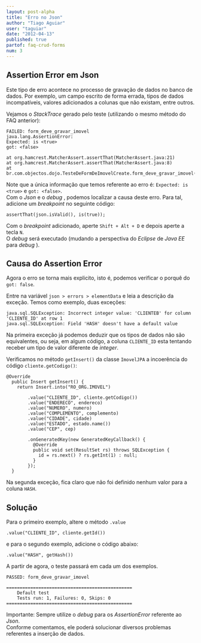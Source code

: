 ```yaml
---
layout: post-alpha
title: "Erro no Json"
author: "Tiago Aguiar"
user: "taguiar"
date: "2012-04-13"
published: true
partof: faq-crud-forms
num: 3
---
```


## Assertion Error em Json

Este tipo de erro acontece no processo de gravação de dados no banco de dados. Por exemplo, um campo
escrito de forma errada, tipos de dados incompatíveis, valores adicionados a colunas que não existam,
entre outros.

Vejamos o _StackTrace_ gerado pelo teste (utilizando o mesmo método do FAQ anterior):

	FAILED: form_deve_gravar_imovel
	java.lang.AssertionError: 
	Expected: is <true>
    got: <false>

	at org.hamcrest.MatcherAssert.assertThat(MatcherAssert.java:21)
	at org.hamcrest.MatcherAssert.assertThat(MatcherAssert.java:8)
	at br.com.objectos.dojo.TesteDeFormDeImovelCreate.form_deve_gravar_imovel(TesteDeFormDeImovelCreate.java:89)
	
Note que a única informação que temos referente ao erro é: `Expected: is <true>` e `got: <false>`.<br>
Com o _Json_ e o _debug_ , podemos localizar a causa deste erro. Para tal, adicione um _breakpoint_ no 
seguinte código:

	assertThat(json.isValid(), is(true));

Com o _breakpoint_ adicionado, aperte `Shift + Alt + D` e depois aperte a tecla `N`.<br>
O _debug_ será executado (mudando a perspectiva do _Eclipse_ de _Java EE_ para _debug_ ).

## Causa do Assertion Error

Agora o erro se torna mais explicito, isto é, podemos verificar o porquê do `got: false`.

Entre na variável `json > errors > elementData` e leia a descrição da exceção. Temos como exemplo, duas
exceções:
	
	java.sql.SQLException: Incorrect integer value: 'CLIENTEB' for column 'CLIENTE_ID' at row 1
	java.sql.SQLException: Field 'HASH' doesn't have a default value
	
Na primeira exceção já podemos deduzir que os tipos de dados não são equivalentes, ou seja, em algum
código, a coluna `CLIENTE_ID` esta tentando receber um tipo de valor diferente de _integer_.<br>

Verificamos no método `getInsert()` da classe `ImovelJPA` a incoerência do código `cliente.getCodigo()`:

	@Override
	  public Insert getInsert() {
	    return Insert.into("RO_ORG.IMOVEL")
	
	        .value("CLIENTE_ID", cliente.getCodigo())
	        .value("ENDERECO", endereco)
	        .value("NUMERO", numero)
	        .value("COMPLEMENTO", complemento)
	        .value("CIDADE", cidade)
	        .value("ESTADO", estado.name())
	        .value("CEP", cep)
	
	        .onGeneratedKey(new GeneratedKeyCallback() {
	          @Override
	          public void set(ResultSet rs) throws SQLException {
	            id = rs.next() ? rs.getInt(1) : null;
	          }
	        });
	  }
	  
Na segunda exceção, fica claro que não foi definido nenhum valor para a coluna `HASH`.

## Solução

Para o primeiro exemplo, altere o método `.value`

	.value("CLIENTE_ID", cliente.getId())

 e para o segundo exemplo, adicione o código abaixo:

	.value("HASH", getHash())

A partir de agora, o teste passará em cada um dos exemplos.	 	  	
	
	PASSED: form_deve_gravar_imovel
	
	===============================================
	    Default test
	    Tests run: 1, Failures: 0, Skips: 0
	===============================================

Importante: Sempre utilize o _debug_ para os _AssertionError_ referente ao _Json_.<br>
Conforme comentamos, ele poderá solucionar diversos problemas referentes a inserção de dados. 